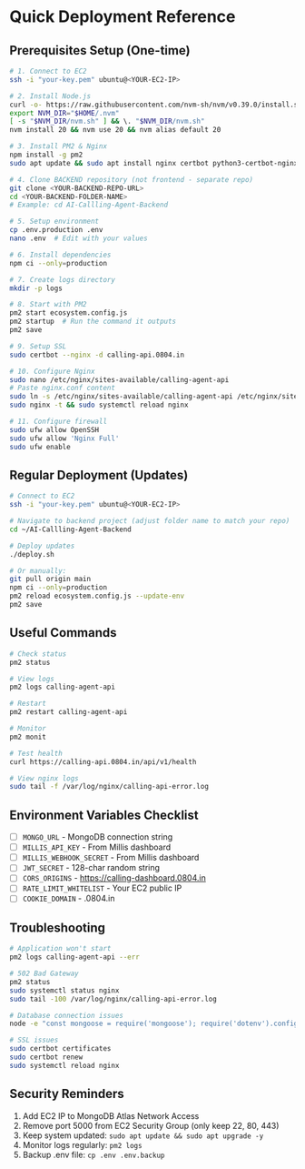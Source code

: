 # Quick Deployment Reference

## Prerequisites Setup (One-time)

```bash
# 1. Connect to EC2
ssh -i "your-key.pem" ubuntu@<YOUR-EC2-IP>

# 2. Install Node.js
curl -o- https://raw.githubusercontent.com/nvm-sh/nvm/v0.39.0/install.sh | bash
export NVM_DIR="$HOME/.nvm"
[ -s "$NVM_DIR/nvm.sh" ] && \. "$NVM_DIR/nvm.sh"
nvm install 20 && nvm use 20 && nvm alias default 20

# 3. Install PM2 & Nginx
npm install -g pm2
sudo apt update && sudo apt install nginx certbot python3-certbot-nginx git -y

# 4. Clone BACKEND repository (not frontend - separate repo)
git clone <YOUR-BACKEND-REPO-URL>
cd <YOUR-BACKEND-FOLDER-NAME>
# Example: cd AI-Callling-Agent-Backend

# 5. Setup environment
cp .env.production .env
nano .env  # Edit with your values

# 6. Install dependencies
npm ci --only=production

# 7. Create logs directory
mkdir -p logs

# 8. Start with PM2
pm2 start ecosystem.config.js
pm2 startup  # Run the command it outputs
pm2 save

# 9. Setup SSL
sudo certbot --nginx -d calling-api.0804.in

# 10. Configure Nginx
sudo nano /etc/nginx/sites-available/calling-agent-api
# Paste nginx.conf content
sudo ln -s /etc/nginx/sites-available/calling-agent-api /etc/nginx/sites-enabled/
sudo nginx -t && sudo systemctl reload nginx

# 11. Configure firewall
sudo ufw allow OpenSSH
sudo ufw allow 'Nginx Full'
sudo ufw enable
```

## Regular Deployment (Updates)

```bash
# Connect to EC2
ssh -i "your-key.pem" ubuntu@<YOUR-EC2-IP>

# Navigate to backend project (adjust folder name to match your repo)
cd ~/AI-Callling-Agent-Backend

# Deploy updates
./deploy.sh

# Or manually:
git pull origin main
npm ci --only=production
pm2 reload ecosystem.config.js --update-env
pm2 save
```

## Useful Commands

```bash
# Check status
pm2 status

# View logs
pm2 logs calling-agent-api

# Restart
pm2 restart calling-agent-api

# Monitor
pm2 monit

# Test health
curl https://calling-api.0804.in/api/v1/health

# View nginx logs
sudo tail -f /var/log/nginx/calling-api-error.log
```

## Environment Variables Checklist

- [ ] `MONGO_URL` - MongoDB connection string
- [ ] `MILLIS_API_KEY` - From Millis dashboard
- [ ] `MILLIS_WEBHOOK_SECRET` - From Millis dashboard
- [ ] `JWT_SECRET` - 128-char random string
- [ ] `CORS_ORIGINS` - https://calling-dashboard.0804.in
- [ ] `RATE_LIMIT_WHITELIST` - Your EC2 public IP
- [ ] `COOKIE_DOMAIN` - .0804.in

## Troubleshooting

```bash
# Application won't start
pm2 logs calling-agent-api --err

# 502 Bad Gateway
pm2 status
sudo systemctl status nginx
sudo tail -100 /var/log/nginx/calling-api-error.log

# Database connection issues
node -e "const mongoose = require('mongoose'); require('dotenv').config(); mongoose.connect(process.env.MONGO_URL).then(() => console.log('✅ Connected')).catch(err => console.log('❌ Error:', err.message))"

# SSL issues
sudo certbot certificates
sudo certbot renew
sudo systemctl reload nginx
```

## Security Reminders

1. Add EC2 IP to MongoDB Atlas Network Access
2. Remove port 5000 from EC2 Security Group (only keep 22, 80, 443)
3. Keep system updated: `sudo apt update && sudo apt upgrade -y`
4. Monitor logs regularly: `pm2 logs`
5. Backup .env file: `cp .env .env.backup`
